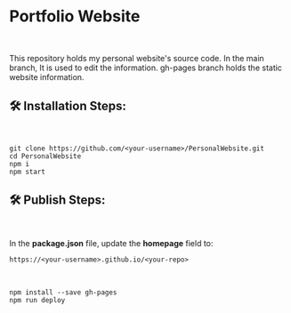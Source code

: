 <h1 align="left" id="title">Portfolio Website</h1>
<br>
<p>This repository holds my personal website's source code. In the main branch, It is used to edit the information. gh-pages branch holds the static website information.</p>
<h2>🛠️ Installation Steps:</h2>
<br>

```
git clone https://github.com/<your-username>/PersonalWebsite.git
cd PersonalWebsite
npm i
npm start
```


<h2>🛠 Publish Steps:</h2>
<br>

In the **package.json** file, update the **homepage** field to: 

```
https://<your-username>.github.io/<your-repo>
```

<br>

```
npm install --save gh-pages
npm run deploy
```

